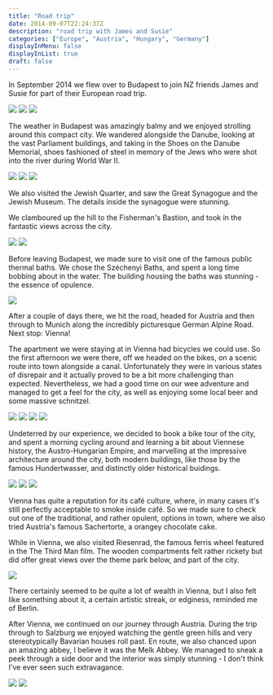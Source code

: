 ```yaml
---
title: "Road trip"
date: 2014-09-07T22:24:37Z
description: "road trip with James and Susie"
categories: ["Europe", "Austria", "Hungary", "Germany"]
displayInMenu: false
displayInList: true
draft: false
---
```


 In September 2014 we flew over to Budapest to join NZ friends James and Susie for part of their European road trip.

![](/eurotrip/eurotrip1.jpg)
![](/eurotrip/eurotrip2.jpg)
![](/eurotrip/eurotrip3.jpg)


The weather in Budapest was amazingly balmy and we enjoyed strolling around this compact city. We wandered alongside the Danube, looking at the vast Parliament buildings, and taking in the Shoes on the Danube Memorial, shoes fashioned of steel in memory of the Jews who were shot into the river during World War II.


![](/eurotrip/eurotrip4.jpg)
![](/eurotrip/eurotrip5.jpg)
![](/eurotrip/eurotrip6.jpg)

We also visited the Jewish Quarter, and saw the Great Synagogue and the Jewish Museum. The details inside the synagogue were stunning.

We clamboured up the hill to the Fisherman's Bastion, and took in the fantastic views across the city.


![](/eurotrip/eurotrip7.jpg)
![](/eurotrip/eurotrip8.jpg)


Before leaving Budapest, we made sure to visit one of the famous public thermal baths. We chose the Széchenyi Baths, and spent a long time bobbing about in the water. The building housing the baths was stunning - the essence of opulence.


![](/eurotrip/eurotrip9.jpg)

After a couple of days there, we hit the road, headed for Austria and then through to Munich along the incredibly picturesque German Alpine Road. Next stop: Vienna!

The apartment we were staying at in Vienna had bicycles we could use. So the first afternoon we were there, off we headed on the bikes, on a scenic route into town alongside a canal. Unfortunately they were in various states of disrepair and it actually proved to be a bit more challenging than expected. Nevertheless, we had a good time on our wee adventure and managed to get a feel for the city, as well as enjoying some local beer and some massive schnitzel.




![](/eurotrip/eurotrip10.jpg)
![](/eurotrip/eurotrip11.jpg)
![](/eurotrip/eurotrip12.jpg)
![](/eurotrip/eurotrip13.jpg)

 Undeterred by our experience, we decided to book a bike tour of the city, and spent a morning cycling around and learning a bit about Viennese history, the Austro-Hungarian Empire, and marvelling at the impressive architecture around the city, both modern buildings, like those by the famous Hundertwasser, and distinctly older historical buidings.


![](/eurotrip/eurotrip14.jpg)
![](/eurotrip/eurotrip15.jpg)
![](/eurotrip/eurotrip16.jpg)

Vienna has quite a reputation for its café culture, where, in many cases it's still perfectly acceptable to smoke inside café. So we made sure to check out one of the traditional, and rather opulent, options in town, where we also tried Austria's famous Sachertorte, a orangey chocolate cake.

While in Vienna, we also visited Riesenrad, the famous ferris wheel featured in the The Third Man film. The wooden compartments felt rather rickety but did offer great views over the theme park below, and part of the city.


![](/eurotrip/eurotrip17.jpg)

There certainly seemed to be quite a lot of wealth in Vienna, but I also felt like something about it, a certain artistic streak, or edginess, reminded me of Berlin.

After Vienna, we continued on our journey through Austria. During the trip through to Salzburg we enjoyed watching the gentle green hills and very stereotypically Bavarian houses roll past. En route, we also chanced upon an amazing abbey, I believe it was the Melk Abbey. We managed to sneak a peek through a side door and the interior was simply stunning - I don't think I've ever seen such extravagance.


![](/eurotrip/eurotrip18.jpg)
![](/eurotrip/eurotrip19.jpg)


